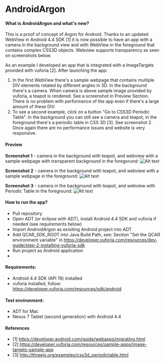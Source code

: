 AndroidArgon
============

#### What is AndroidArgon and what's new?

This is a proof of concept of Argon for Android. Thanks to an updated WebView in Android 4.4 SDK [1] it is now possible to have an app with a camera in the background view and with WebView in the foreground that contains complex CSS3D objects. Webview supports transparency as seen on screenshots below. 

As an example I developed an app that is integrated with a ImageTargets provided with vuforia [2]. After launching the app:

1. In the first WebView there's a sample webpage that contains multiple DIV elements rotated by different angles in 3D. In the background there's a camera. When camera is above sample image provided by vuforia, a teapot is rendered. See a screenshot in Preview Section. There is no problem with performance of the app even if there's a large amount of these DIV. 
2. To see a second example, click on a button "Go to CSS3D Periodic Table". In the background you can still see a camera and teapot, in the foreground there's a periodic table in CSS 3D [3]. See screenshot 2.
Once again there are no performance issues and website is very responsive. 


#### Preview

**Screenshot 1** - camera in the background with teapot, and webview with a sample webpage with transparent background in the foregorund:
![Alt text](https://raw2.github.com/pkwiecien/AndroidArgon/master/screenshots/device-2014-01-09-113733.png "Screenshot 1 - camera in the background with teapot, and webview with a sample webpage with transparent background in the foregorund")

**Screenshot 2** - camera in the background with teapot, and webview with a sample webpage in the foreground:
![Alt text](https://raw.github.com/pkwiecien/AndroidArgon/master/screenshots/device-2013-12-09-122533.jpg "Screenshot 2 - camera in the background with teapot, and webview with a sample webpage in the foreground")

**Screenshot 3** - camera in the background with teapot, and webview with Periodic Table in the foreground:
![Alt text](https://raw.github.com/pkwiecien/AndroidArgon/master/screenshots/device-2013-12-09-122623.jpg "Screenshot 3 - camera in the background with teapot, and webview with Periodic Table in the foreground")

#### How to run the app?
* Pull repository
* Open ADT (or eclipse with ADT), install Android 4.4 SDK and vuforia if needed (see requirements below)
* Import AndroidArgon as exisiting Android project into ADT
* Add QCAR_SDK_ROOT into Java Build Path, see: Section "Set the QCAR environment variable" 
in https://developer.vuforia.com/resources/dev-guide/step-2-installing-vuforia-sdk
* Run project as Android application
* 
#### Requirements:
* Android 4.4 SDK (API 19) installed
* vuforia installed, follow: https://developer.vuforia.com/resources/sdk/android

#### Test environment:
* ADT for Mac
* Nexus 7 Tablet (second generation) with Android 4.4 

#### References

* [1] https://developer.android.com/guide/webapps/migrating.html
* [2] https://developer.vuforia.com/resources/sample-apps/image-targets-sample-app
* [3] http://threejs.org/examples/css3d_periodictable.html
